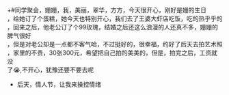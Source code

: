 +#同学聚会，姗姗，我，美丽，翠华，方方，今天很开心，刚好是姗的生日 <br>
，给她订了个蛋糕，她今天也特别开心，我们去了王婆大虾店吃饭，吃的热乎乎的<br>
，回来之后，他老公订了个99玫瑰，结婚之后还这么浪漫的人还真不多，姗姗的脾气很好<br>
，但是对老公却是一点都不客气哈，不过挺好的，很幸福，约好了后天去拍艺术照<br>
，家里的不贵，30张300元，希望把自己拍的美美的，但是，拍完之后，工资就没<br>
了:sob:,不开心，犹豫还要不要去呢<br>
+ 后天，情人节，让我来操控情绪
